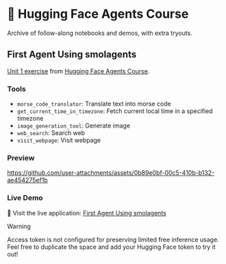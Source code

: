 # 🤗 Hugging Face Agents Course
Archive of follow-along notebooks and demos, with extra tryouts.

## First Agent Using smolagents
[Unit 1 exercise](https://huggingface.co/learn/agents-course/unit1/tutorial) from [Hugging Face Agents Course](https://huggingface.co/learn/agents-course/unit0/introduction). 

### Tools
- `morse_code_translator`: Translate text into morse code
- `get_current_time_in_timezone`: Fetch current local time in a specified timezone
- `image_generation_tool`: Generate image
- `web_search`: Search web
- `visit_webpage`: Visit webpage

### Preview
https://github.com/user-attachments/assets/0b89e0bf-00c5-410b-b132-ae454275ef1b

### Live Demo
🚀 Visit the live application: [First Agent Using smolagents](https://huggingface.co/spaces/karenwky/first_agent_template)

> [!WARNING]
> Access token is not configured for preserving limited free inference usage. Feel free to duplicate the space and add your Hugging Face token to try it out!
